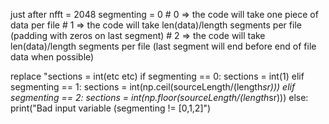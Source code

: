 just after nfft = 2048
segmenting = 0  # 0 => the code will take one piece of data per file
                # 1 => the code will take len(data)/length segments per file (padding with zeros on last segment)
                # 2 => the code will take len(data)/length segments per file (last segment will end before end of file data when possible)

replace "sections = int(etc etc)
        if segmenting == 0:
            sections = int(1)
        elif segmenting == 1:
            sections = int(np.ceil(sourceLength/(length*sr)))
        elif segmenting == 2:
            sections = int(np.floor(sourceLength/(length*sr)))
        else:
            print("Bad input variable (segmenting != [0,1,2]")
